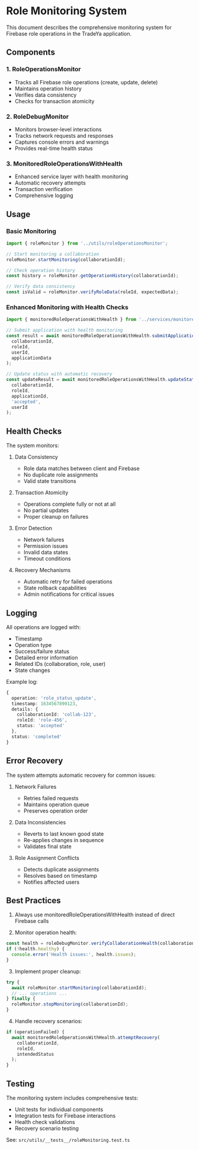# Role Monitoring System

This document describes the comprehensive monitoring system for Firebase role operations in the TradeYa application.

## Components

### 1. RoleOperationsMonitor
- Tracks all Firebase role operations (create, update, delete)
- Maintains operation history
- Verifies data consistency
- Checks for transaction atomicity

### 2. RoleDebugMonitor
- Monitors browser-level interactions
- Tracks network requests and responses
- Captures console errors and warnings
- Provides real-time health status

### 3. MonitoredRoleOperationsWithHealth
- Enhanced service layer with health monitoring
- Automatic recovery attempts
- Transaction verification
- Comprehensive logging

## Usage

### Basic Monitoring

```typescript
import { roleMonitor } from '../utils/roleOperationsMonitor';

// Start monitoring a collaboration
roleMonitor.startMonitoring(collaborationId);

// Check operation history
const history = roleMonitor.getOperationHistory(collaborationId);

// Verify data consistency
const isValid = roleMonitor.verifyRoleData(roleId, expectedData);
```

### Enhanced Monitoring with Health Checks

```typescript
import { monitoredRoleOperationsWithHealth } from '../services/monitoredRoleOperationsWithHealth';

// Submit application with health monitoring
const result = await monitoredRoleOperationsWithHealth.submitApplication(
  collaborationId,
  roleId,
  userId,
  applicationData
);

// Update status with automatic recovery
const updateResult = await monitoredRoleOperationsWithHealth.updateStatus(
  collaborationId,
  roleId,
  applicationId,
  'accepted',
  userId
);
```

## Health Checks

The system monitors:

1. Data Consistency
   - Role data matches between client and Firebase
   - No duplicate role assignments
   - Valid state transitions

2. Transaction Atomicity
   - Operations complete fully or not at all
   - No partial updates
   - Proper cleanup on failures

3. Error Detection
   - Network failures
   - Permission issues
   - Invalid data states
   - Timeout conditions

4. Recovery Mechanisms
   - Automatic retry for failed operations
   - State rollback capabilities
   - Admin notifications for critical issues

## Logging

All operations are logged with:
- Timestamp
- Operation type
- Success/failure status
- Detailed error information
- Related IDs (collaboration, role, user)
- State changes

Example log:
```typescript
{
  operation: 'role_status_update',
  timestamp: 1634567890123,
  details: {
    collaborationId: 'collab-123',
    roleId: 'role-456',
    status: 'accepted'
  },
  status: 'completed'
}
```

## Error Recovery

The system attempts automatic recovery for common issues:

1. Network Failures
   - Retries failed requests
   - Maintains operation queue
   - Preserves operation order

2. Data Inconsistencies
   - Reverts to last known good state
   - Re-applies changes in sequence
   - Validates final state

3. Role Assignment Conflicts
   - Detects duplicate assignments
   - Resolves based on timestamp
   - Notifies affected users

## Best Practices

1. Always use monitoredRoleOperationsWithHealth instead of direct Firebase calls

2. Monitor operation health:
```typescript
const health = roleDebugMonitor.verifyCollaborationHealth(collaborationId);
if (!health.healthy) {
  console.error('Health issues:', health.issues);
}
```

3. Implement proper cleanup:
```typescript
try {
  await roleMonitor.startMonitoring(collaborationId);
  // ... operations ...
} finally {
  roleMonitor.stopMonitoring(collaborationId);
}
```

4. Handle recovery scenarios:
```typescript
if (operationFailed) {
  await monitoredRoleOperationsWithHealth.attemptRecovery(
    collaborationId,
    roleId,
    intendedStatus
  );
}
```

## Testing

The monitoring system includes comprehensive tests:
- Unit tests for individual components
- Integration tests for Firebase interactions
- Health check validations
- Recovery scenario testing

See: `src/utils/__tests__/roleMonitoring.test.ts`